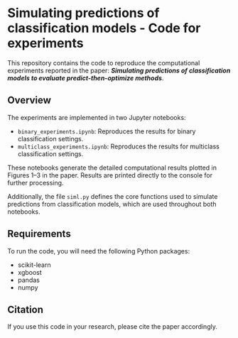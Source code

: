 # Simulating predictions of classification models - Code for experiments
This repository contains the code to reproduce the computational experiments reported in the paper: ___Simulating predictions of classification models to evaluate predict-then-optimize methods___.

## Overview

The experiments are implemented in two Jupyter notebooks:
- `binary_experiments.ipynb`: Reproduces the results for binary classification settings.
- `multiclass_experiments.ipynb`: Reproduces the results for multiclass classification settings.

These notebooks generate the detailed computational results plotted in Figures 1–3 in the paper. 
Results are printed directly to the console for further processing.

Additionally, the file `siml.py` defines the core functions used to simulate predictions from classification models, which are used throughout both notebooks.

## Requirements
To run the code, you will need the following Python packages:
- scikit-learn
- xgboost
- pandas
- numpy

## Citation
If you use this code in your research, please cite the paper accordingly.